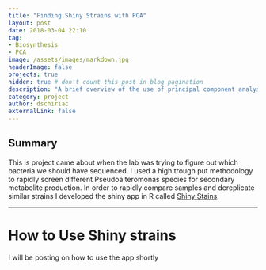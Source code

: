 ```yaml
---
title: "Finding Shiny Strains with PCA"
layout: post
date: 2018-03-04 22:10
tag:
- Biosynthesis
- PCA
image: /assets/images/markdown.jpg
headerImage: false
projects: true
hidden: true # don't count this post in blog pagination
description: "A brief overview of the use of principal component analysis to find interesting bacterial strains."
category: project
author: dschiriac
externalLink: false
---
```


## Summary

This is project came about when the lab was trying to figure out which bacteria we should have sequenced. I used a high trough put methodology to rapidly screen different Pseudoalteromonas species for secondary metabolite production. In order to rapidly compare samples and dereplicate similar strains I developed the shiny app in R called [Shiny Stains](dschiriac.shinyapps.io/ShinyStrains/).

---

# How to Use Shiny strains

I will be posting on how to use the app shortly
